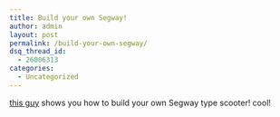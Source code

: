 ```yaml
---
title: Build your own Segway!
author: admin
layout: post
permalink: /build-your-own-segway/
dsq_thread_id:
  - 26006313
categories:
  - Uncategorized
---
```

[this guy][1] shows you how to build your own Segway type scooter! cool!

 [1]: http://www.tlb.org/scooter.html